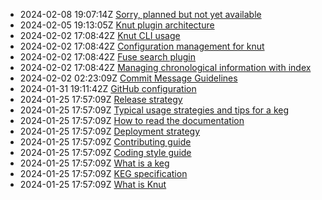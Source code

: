 * 2024-02-08 19:07:14Z [Sorry, planned but not yet available](../0)
* 2024-02-05 19:13:05Z [Knut plugin architecture](../14)
* 2024-02-02 17:08:42Z [Knut CLI usage](../7)
* 2024-02-02 17:08:42Z [Configuration management for knut](../16)
* 2024-02-02 17:08:42Z [Fuse search plugin](../15)
* 2024-02-02 17:08:42Z [Managing chronological information with index](../13)
* 2024-02-02 02:23:09Z [Commit Message Guidelines](../9)
* 2024-01-31 19:11:42Z [GitHub configuration](../10)
* 2024-01-25 17:57:09Z [Release strategy](../8)
* 2024-01-25 17:57:09Z [Typical usage strategies and tips for a keg](../6)
* 2024-01-25 17:57:09Z [How to read the documentation](../5)
* 2024-01-25 17:57:09Z [Deployment strategy](../4)
* 2024-01-25 17:57:09Z [Contributing guide](../3)
* 2024-01-25 17:57:09Z [Coding style guide](../2)
* 2024-01-25 17:57:09Z [What is a keg](../12)
* 2024-01-25 17:57:09Z [KEG specification](../11)
* 2024-01-25 17:57:09Z [What is Knut](../1)
